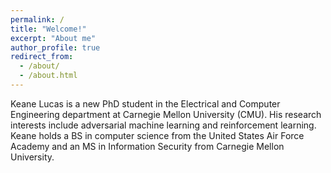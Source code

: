 ```yaml
---
permalink: /
title: "Welcome!"
excerpt: "About me"
author_profile: true
redirect_from: 
  - /about/
  - /about.html
---
```


Keane Lucas is a new PhD student in the Electrical and Computer Engineering department at Carnegie Mellon University (CMU). His research interests include adversarial machine learning and reinforcement learning. Keane holds a BS in computer science from the United States Air Force Academy and an MS in Information Security from Carnegie Mellon University.